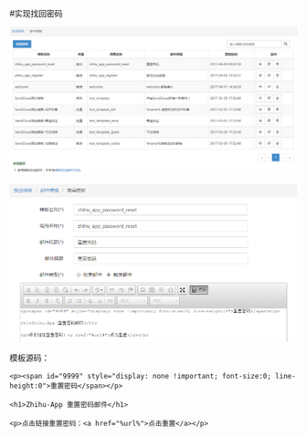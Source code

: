 #实现找回密码

![](image/screenshot_1491271198611.png)

![](image/screenshot_1491271241863.png)

模板源码：
```
<p><span id="9999" style="display: none !important; font-size:0; line-height:0">重置密码</span></p>

<h1>Zhihu-App 重置密码邮件</h1>

<p>点击链接重置密码：<a href="%url%">点击重置</a></p>
```

